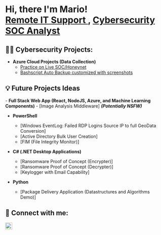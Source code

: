 <h1>Hi, there I'm Mario! <br/><a href="https://github.com/marioA15s">Remote IT Support </a>, <a href="https://www.linkedin.com/in/mario-arredondo-1b58561b7/">Cybersecurity SOC Analyst</a>

<h2>👨‍💻 Cybersecurity Projects:</h2>

- <b>Azure Cloud Projects (Data Collection)</b>
  - [Practice on Live SOC/Honeynet](https://github.com/marioA15s/Net-SOC)
  - [Bashscript Auto Backup customized with screenshots](https://github.com/marioA15s/Bashscript-Auto-Backup) 

<h2>💡 Future Projects Ideas </h2>
- <b>Full Stack Web App (React, NodeJS, Azure, and Machine Learning Components)</b>
  - [Image Analysis Middleware] <b><i>(Potentially NSFW)</b></i>
  
- <b>PowerShell</b>
  - [Windows EventLog: Failed RDP Logins Source IP to full GeoData Conversion]
  - [Active Directory Bulk User Creation]
  - [FIM (File Integrity Monitor)]

- <b>C# (.NET Desktop Applications)</b>
  - [Ransomware Proof of Concept (Encrypter)]
  - [Ransomware Proof of Concept (Decrypter)]
  - [Keylogger with Email Capability]

- <b>Python</b>
  - [Package Delivery Application (Datastructures and Algorithms Demo)]


<h2> 🤳 Connect with me:</h2>

[<img align="left" alt="Josh | LinkedIn" width="22px" src="https://cdn.jsdelivr.net/npm/simple-icons@v3/icons/linkedin.svg" />][linkedin]


[linkedin]: https://www.linkedin.com/in/mario-arredondo-1b58561b7/

<!--
**joshmadakor1/joshmadakor1** is a ✨ _special_ ✨ repository because its `README.md` (this file) appears on your GitHub profile.

Here are some ideas to get you started:

- 🔭 I’m currently working on ...
- 🌱 I’m currently learning ...
- 👯 I’m looking to collaborate on ...
- 🤔 I’m looking for help with ...
- 💬 Ask me about ...
- 📫 How to reach me: ...
- 😄 Pronouns: ...
- ⚡ Fun fact: ...
-->
